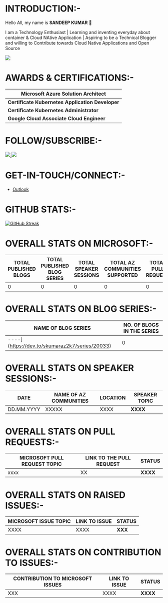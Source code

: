 # INTRODUCTION:-

Hello All, my name is __SANDEEP KUMAR__ 👋

I am a Technology Enthusiast | Learning and inventing everyday about container & Cloud NAtive Application | Aspiring to be a Technical Blogger and willing to Contribute towards Cloud Native Applications and Open Source

![](https://komarev.com/ghpvc/?username=skumaraz2k7&style=for-the-badge&color=green)

# AWARDS & CERTIFICATIONS:-

| __Microsoft Azure Solution Architect__ |
| ----------- |
| __Certificate Kubernetes Application Developer__ |
| __Certificate Kubernetes Administrator__ |
| __Google Cloud Associate Cloud Engineer__ |


# FOLLOW/SUBSCRIBE:-

  <a href="https://dev.to/@skumaraz2k7">
    <img src="https://img.shields.io/badge/-Dev.to-black?style=flat-square&logo=dev.to&logoColor=white"/>
  </a> 
  <a href="https://www.linkedin.com/in/kumarmit/">
    <img src="https://img.shields.io/badge/-LinkedIn-0e76a8?style=flat-square&logo=Linkedin&logoColor=white" />
  </a>
 
# GET-IN-TOUCH/CONNECT:-

-  [Outlook](mailto:skumaraz2k7@outlook.com)

# GITHUB STATS:-

[![GitHub Streak](http://github-readme-streak-stats.herokuapp.com?user=skumaraz2k7&theme=dark)](https://git.io/streak-stats)


# OVERALL STATS ON MICROSOFT:-

| __TOTAL PUBLISHED BLOGS__ | __TOTAL PUBLISHED BLOG SERIES__ | __TOTAL SPEAKER SESSIONS__ | __TOTAL AZ COMMUNITIES SUPPORTED__ | __TOTAL PULL REQUEST__ | __TOTAL ISSUES RAISED__ | __TOTAL CONTRIBUTION TO ISSUES__ | __TOTAL PRODUCT FEEDBACK__ |
| ----------- | ----------- | ----------- | ----------- | ----------- | ----------- | ----------- | ----------- |
| 0 | 0 | 0 | 0 | 0 | 0 | 0 | 0 |

# OVERALL STATS ON BLOG SERIES:-

| __NAME OF BLOG SERIES__ | __NO. OF BLOGS IN THE SERIES__ |
| ----------- | ----------- |
| ----](https://dev.to/skumaraz2k7/series/20033) | 0 |


# OVERALL STATS ON SPEAKER SESSIONS:-

| __DATE__ | __NAME OF AZ COMMUNITIES__ | __LOCATION__ | __SPEAKER TOPIC__ |
| ----------- | ----------- | ----------- | ----------- |
| DD.MM.YYYY | XXXXX | XXXX | __XXXX__  |


# OVERALL STATS ON PULL REQUESTS:-

| __MICROSOFT PULL REQUEST TOPIC__ | __LINK TO THE PULL REQUEST__ | __STATUS__ |
| ----------- | ----------- | ----------- |
| xxxx | XX | __XXXX__ |

# OVERALL STATS ON RAISED ISSUES:-

| __MICROSOFT ISSUE TOPIC__ | __LINK TO ISSUE__ | __STATUS__ |
| ----------- | ----------- | ----------- |
| XXXX | XXXX | __XXX__ |

# OVERALL STATS ON CONTRIBUTION TO ISSUES:-

| __CONTRIBUTION TO MICROSOFT ISSUES__ | __LINK TO ISSUE__ | __STATUS__ |
| ----------- | ----------- | ----------- |
| XXX | XXXX | __XXXX__ |

<!--
**skumaraz2k7/skumaraz2k7** is a ✨ _special_ ✨ repository because its `README.md` (this file) appears on your GitHub profile.

Here are some ideas to get you started:

- 🔭 I’m currently working on ...
- 🌱 I’m currently learning ...
- 👯 I’m looking to collaborate on ...
- 🤔 I’m looking for help with ...
- 💬 Ask me about ...
- 📫 How to reach me: ...
- 😄 Pronouns: ...
- ⚡ Fun fact: ...
-->
